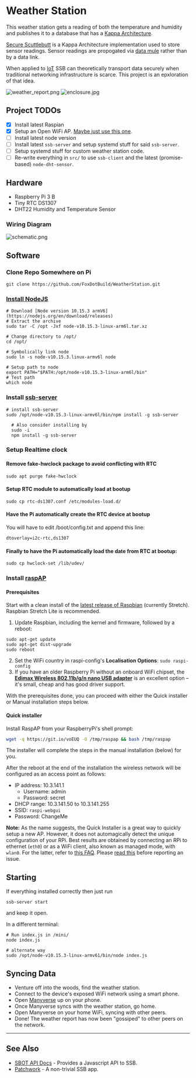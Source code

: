 # Weather Station

This weather station gets a reading of both the temperature and humidity and publishes it to a database that has a [Kappa Architecture](http://milinda.pathirage.org/kappa-architecture.com/).

[Secure Scuttlebutt](https://ssbc.github.io/scuttlebutt-protocol-guide/) is a Kappa Architecture implementation used to store sensor readings. Sensor readings are propogated via [data mule](https://en.wikipedia.org/wiki/Data_mule) rather than by a data link.

When applied to [IoT](https://en.wikipedia.org/wiki/Internet_of_things) SSB can theoretically transport data securely when traditional networking infrastructure is scarce. This project is an epxloration of that idea.

   ![weather_report.png](weather_report.png)
   ![enclosure.jpg](enclosure.jpg)

## Project TODOs

 - [X] Install latest Raspian
 - [X] Setup an Open WiFi AP. [Maybe just use this one](https://github.com/billz/raspap-webgui).
 - [ ] Install latest node version
 - [ ] Install latest `ssb-server` and setup systemd stuff for said `ssb-server`.
 - [ ] Setup systemd stuff for custom weather station code.
 - [ ] Re-write everything in `src/` to use `ssb-client` and the latest (promise-based) `node-dht-sensor`.

## Hardware

 * Raspberry Pi 3 B
 * Tiny RTC DS1307
 * DHT22 Humidity and Temperature Sensor

### Wiring Diagram

![schematic.png](schematic.png)

## Software

### Clone Repo Somewhere on Pi

```
git clone https://github.com/FoxDotBuild/WeatherStation.git
```

### [Install NodeJS](https://www.instructables.com/id/Install-Nodejs-and-Npm-on-Raspberry-Pi/)

```
# Download [Node version 10.15.3 armV6] (https://nodejs.org/en/download/releases)
# Extract the archive
sudo tar -C /opt -Jxf node-v10.15.3-linux-arm6l.tar.xz

# Change directory to /opt/
cd /opt/

# Symbolically link node
sudo ln -s node-v10.15.3.linux-armv6l node

# Setup path to node
export PATH="$PATH:/opt/node-v10.15.3-linux-arm6l/bin"
# Test path
which node
```

### Install [ssb-server](https://github.com/ssbc/ssb-server)

```
# install ssb-server
sudo /opt/node-v10.15.3-linux-armv6l/bin/npm install -g ssb-server

  # Also consider installing by
  sudo -i
  npm install -g ssb-server
```

### Setup Realtime clock

#### Remove fake-hwclock package to avoid conflicting with RTC
```
sudo apt purge fake-hwclock
```

#### Setup RTC module to automatically load at bootup
```
sudo cp rtc-ds1307.conf /etc/modules-load.d/
```

#### Have the Pi automatically create the RTC device at bootup
You will have to edit /boot/config.txt and append this line:
```
dtoverlay=i2c-rtc,ds1307
```

#### Finally to have the Pi automatically load the date from RTC at bootup:
```
sudo cp hwclock-set /lib/udev/
```

### Install [raspAP](https://github.com/billz/raspap-webgui)

#### Prerequisites

Start with a clean install of the [latest release of Raspbian](https://www.raspberrypi.org/downloads/raspbian/) (currently Stretch).
Raspbian Stretch Lite is recommended.

1. Update Raspbian, including the kernel and firmware, followed by a reboot:
```
sudo apt-get update
sudo apt-get dist-upgrade
sudo reboot
```
2. Set the WiFi country in raspi-config's **Localisation Options**: `sudo raspi-config`
3. If you have an older Raspberry Pi without an onboard WiFi chipset, the [**Edimax Wireless 802.11b/g/n nano USB adapter**](https://www.edimax.com/edimax/merchandise/merchandise_detail/data/edimax/global/wireless_adapters_n150/ew-7811un) is an excellent option – it's small, cheap and has good driver support.

With the prerequisites done, you can proceed with either the Quick installer or Manual installation steps below.

#### Quick installer

Install RaspAP from your RaspberryPi's shell prompt:

```sh
wget -q https://git.io/voEUQ -O /tmp/raspap && bash /tmp/raspap
```

The installer will complete the steps in the manual installation (below) for you.

After the reboot at the end of the installation the wireless network will be
configured as an access point as follows:

* IP address: 10.3.141.1
  * Username: admin
  * Password: secret
* DHCP range: 10.3.141.50 to 10.3.141.255
* SSID: `raspi-webgui`
* Password: ChangeMe

**Note:** As the name suggests, the Quick Installer is a great way to quickly setup a new AP. However, it does not automagically detect the unique configuration of your RPi. Best results are obtained by connecting an RPi to ethernet (`eth0`) or as a WiFi client, also known as managed mode, with `wlan0`. For the latter, refer to [this FAQ](https://github.com/billz/raspap-webgui/wiki/FAQs#how-do-i-prepare-the-sd-card-to-connect-to-wifi-in-headless-mode). Please [read this](https://github.com/billz/raspap-webgui/wiki/Reporting-issues) before reporting an issue.

## Starting

If everything installed correctly then just run

```
ssb-server start
```

and keep it open.

In a different terminal:

```
# Run index.js in /mini/
node index.js

# alternate way
sudo /opt/node-v10.15.3-linux-armv61/bin/node index.js
```

## Syncing Data

 * Venture off into the woods, find the weather station.
 * Connect to the device's exposed WiFi network using a smart phone.
 * Open [Manyverse](https://play.google.com/store/apps/details?id=se.manyver) up on your phone.
 * Once Manyverse syncs with the weather station, go home.
 * Open Manyverse on your home WiFi, syncing with other peers.
 * Done! The weather report has now been "gossiped" to other peers on the network.

---

## See Also

 * [SBOT API Docs](https://scuttlebot.io/) - Provides a Javascript API to SSB.
 * [Patchwork](https://github.com/ssbc/patchwork) - A non-trivial SSB app.
